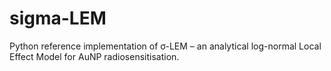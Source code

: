 # sigma-LEM
Python reference implementation of σ-LEM – an analytical log-normal Local Effect Model for AuNP radiosensitisation.
